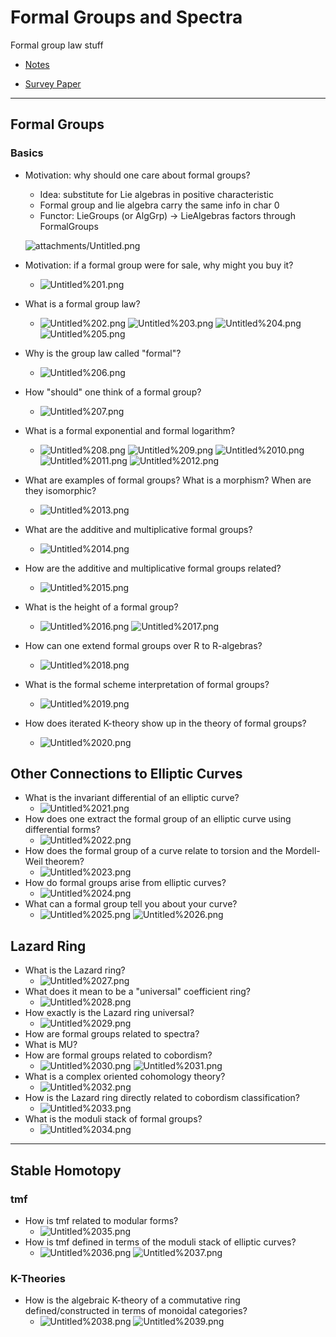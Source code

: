 # Formal Groups and Spectra

Formal group law stuff

- [Notes](https://math.mit.edu/juvitop/pastseminars/notes_2020_Spring/Levy.pdf)

- [Survey Paper](http://people.math.harvard.edu/~lurie/papers/survey.pdf)

---

## Formal Groups

### Basics
- Motivation: why should one care about formal groups?
	- Idea: substitute for Lie algebras in positive characteristic
	- Formal group and lie algebra carry the same info in char 0
	- Functor: LieGroups (or AlgGrp) → LieAlgebras factors through FormalGroups
	 
  ![attachments/Untitled.png](attachments/Untitled.png)
- Motivation: if a formal group were for sale, why might you buy it?
	- ![Untitled%201.png](attachments/Untitled%201.png)
- What is a formal group law?
	- ![Untitled%202.png](attachments/Untitled%202.png)
		![Untitled%203.png](attachments/Untitled%203.png)
		![Untitled%204.png](attachments/Untitled%204.png)
		![Untitled%205.png](attachments/Untitled%205.png)
- Why is the group law called "formal"?
    - ![Untitled%206.png](attachments/Untitled%206.png)
- How "should" one think of a formal group?
	- ![Untitled%207.png](attachments/Untitled%207.png)
- What is a formal exponential and formal logarithm?
	- ![Untitled%208.png](attachments/Untitled%208.png)
		![Untitled%209.png](attachments/Untitled%209.png)
		![Untitled%2010.png](attachments/Untitled%2010.png)
		![Untitled%2011.png](attachments/Untitled%2011.png)
		![Untitled%2012.png](attachments/Untitled%2012.png)
- What are examples of formal groups? What is a morphism? When are they isomorphic?
   - ![Untitled%2013.png](attachments/Untitled%2013.png)
- What are the additive and multiplicative formal groups?
  - ![Untitled%2014.png](attachments/Untitled%2014.png)
- How are the additive and multiplicative formal groups related?
  - ![Untitled%2015.png](attachments/Untitled%2015.png)
- What is the height of a formal group?
  - ![Untitled%2016.png](attachments/Untitled%2016.png)
    ![Untitled%2017.png](attachments/Untitled%2017.png)
- How can one extend formal groups over R to R-algebras?
  - ![Untitled%2018.png](attachments/Untitled%2018.png)
- What is the formal scheme interpretation of formal groups?
  - ![Untitled%2019.png](attachments/Untitled%2019.png)
- How does iterated K-theory show up in the theory of formal groups?
  - ![Untitled%2020.png](attachments/Untitled%2020.png)

## Other Connections to Elliptic Curves

- What is the invariant differential of an elliptic curve?
  - ![Untitled%2021.png](attachments/Untitled%2021.png)
- How does one extract the formal group of an elliptic curve using differential forms?
  - ![Untitled%2022.png](attachments/Untitled%2022.png)
- How does the formal group of a curve relate to torsion and the Mordell-Weil theorem?
  - ![Untitled%2023.png](attachments/Untitled%2023.png)
- How do formal groups arise from elliptic curves?
  - ![Untitled%2024.png](attachments/Untitled%2024.png)
- What can a formal group tell you about your curve?
  - ![Untitled%2025.png](attachments/Untitled%2025.png)
    ![Untitled%2026.png](attachments/Untitled%2026.png)

## Lazard Ring

- What is the Lazard ring?
  - ![Untitled%2027.png](attachments/Untitled%2027.png)
- What does it mean to be a "universal" coefficient ring?
  - ![Untitled%2028.png](attachments/Untitled%2028.png)
- How exactly is the Lazard ring universal?
  - ![Untitled%2029.png](attachments/Untitled%2029.png)
- How are formal groups related to spectra?
- What is MU?
- How are formal groups related to cobordism?
  - ![Untitled%2030.png](attachments/Untitled%2030.png)
    ![Untitled%2031.png](attachments/Untitled%2031.png)
- What is a complex oriented cohomology theory?
   - ![Untitled%2032.png](attachments/Untitled%2032.png)
- How is the Lazard ring directly related to cobordism classification?
   - ![Untitled%2033.png](attachments/Untitled%2033.png)
- What is the moduli stack of formal groups?
  - ![Untitled%2034.png](attachments/Untitled%2034.png)

---

## Stable Homotopy

### tmf

- How is tmf related to modular forms?
  - ![Untitled%2035.png](attachments/Untitled%2035.png)
- How is tmf defined in terms of the moduli stack of elliptic curves?
   - ![Untitled%2036.png](attachments/Untitled%2036.png)
   ![Untitled%2037.png](attachments/Untitled%2037.png)

### K-Theories

- How is the algebraic K-theory of a commutative ring defined/constructed in terms of monoidal categories?
   - ![Untitled%2038.png](attachments/Untitled%2038.png)
    ![Untitled%2039.png](attachments/Untitled%2039.png)
